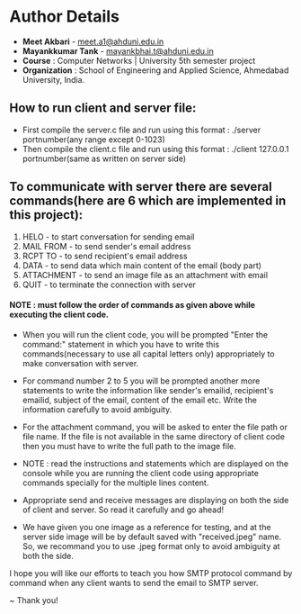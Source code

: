 # Author Details
* **Meet Akbari** - meet.a1@ahduni.edu.in  
* **Mayankkumar Tank** - mayankbhai.t@ahduni.edu.in
* **Course** : Computer Networks | University 5th semester project
* **Organization** : School of Engineering and Applied Science, Ahmedabad University, India.

## How to run client and server file:
* First compile the server.c file and run using this format : ./server portnumber(any range except 0-1023)
* Then compile the client.c file and run using this format : ./client 127.0.0.1 portnumber(same as written on server side)


## To communicate with server there are several commands(here are 6 which are implemented in this project):
1. HELO - to start conversation for sending email 
2. MAIL FROM - to send sender's email address
3. RCPT TO - to send recipient's email address
4. DATA - to send data which main content of the email (body part)
5. ATTACHMENT - to send an image file as an attachment with email
6. QUIT - to terminate the connection with server

#### NOTE : must follow the order of commands as given above while executing the client code.

* When you will run the client code, you will be prompted "Enter the command:" statement in which you have to write this commands(necessary to use all capital letters only) appropriately to make conversation with server. 

* For command number 2 to 5 you will be prompted another more statements to write the information like sender's emailid, recipient's emailid, subject of the email, content of the email etc. Write the information carefully to avoid ambiguity.

* For the attachment command, you will be asked to enter the file path or file name. If the file is not available in the same directory of client code then you must have to write the full path to the image file.

* NOTE : read the instructions and statements which are displayed on the console while you are running the client code using appropriate commands specially for the multiple lines content.

* Appropriate send and receive messages are displaying on both the side of client and server. So read it carefully and go ahead!

* We have given you one image as a reference for testing, and at the server side image will be by default saved with "received.jpeg" name. So, we recommand you to use .jpeg format only to avoid ambiguity at both the side.


I hope you will like our efforts to teach you how SMTP protocol command by command when any client wants to send the email to SMTP server.

~ Thank you! 
